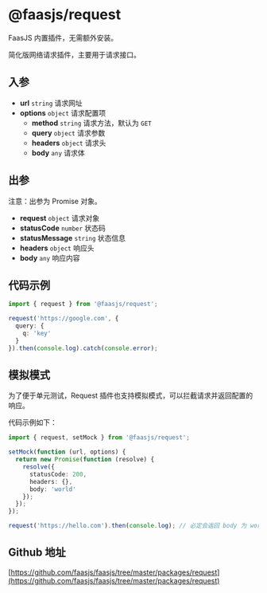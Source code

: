 # @faasjs/request

FaasJS 内置插件，无需额外安装。

简化版网络请求插件，主要用于请求接口。

## 入参

- **url** `string` 请求网址
- **options** `object` 请求配置项
  - **method** `string` 请求方法，默认为 `GET`
  - **query** `object` 请求参数
  - **headers** `object` 请求头
  - **body** `any` 请求体

## 出参

注意：出参为 Promise 对象。

- **request** `object` 请求对象
- **statusCode** `number` 状态码
- **statusMessage** `string` 状态信息
- **headers** `object` 响应头
- **body** `any` 响应内容

## 代码示例

```typescript
import { request } from '@faasjs/request';

request('https://google.com', {
  query: {
    q: 'key'
  }
}).then(console.log).catch(console.error);
```

## 模拟模式

为了便于单元测试，Request 插件也支持模拟模式，可以拦截请求并返回配置的响应。

代码示例如下：

```typescript
import { request, setMock } from '@faasjs/request';

setMock(function (url, options) {
  return new Promise(function (resolve) {
    resolve({
      statusCode: 200,
      headers: {},
      body: 'world'
    });
  });
});

request('https://hello.com').then(console.log); // 必定会返回 body 为 world
```

## Github 地址

[https://github.com/faasjs/faasjs/tree/master/packages/request](https://github.com/faasjs/faasjs/tree/master/packages/request)
